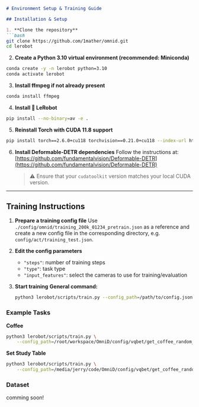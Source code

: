 ````markdown
# Environment Setup & Training Guide

## Installation & Setup

1. **Clone the repository**
```bash
git clone https://github.com/1mather/omnid.git
cd lerobot
````

2. **Create a Python 3.10 virtual environment (recommended: Miniconda)**

```bash
conda create -y -n lerobot python=3.10
conda activate lerobot
```

3. **Install ffmpeg if not already present**

```bash
conda install ffmpeg
```

4. **Install 🤗 LeRobot**

```bash
pip install --no-binary=av -e .
```

5. **Reinstall Torch with CUDA 11.8 support**

```bash
pip install torch==2.6.0+cu118 torchvision==0.21.0+cu118 --index-url https://download.pytorch.org/whl/cu118
```

6. **Install Deformable-DETR dependencies**
   Follow the instructions at: [https://github.com/fundamentalvision/Deformable-DETR](https://github.com/fundamentalvision/Deformable-DETR)

   > ⚠️ Ensure that your `cudatoolkit` version matches your local CUDA version.

---

## Training Instructions

1. **Prepare a training config file**
   Use `./config/omnid/training_200k_01234_pretrain.json` as a reference and create a new config file in the corresponding directory, e.g. `config/act/training_test.json`.

2. **Edit the config parameters**

   * `"steps"`: number of training steps
   * `"type"`: task type
   * `"input_features"`: select the cameras to use for training/evaluation

3. **Start training**
   **General command:**

   ```bash
   python3 lerobot/scripts/train.py --config_path=/path/to/config.json
   ```

### Example Tasks

**Coffee**

```bash
python3 lerobot/scripts/train.py \
    --config_path=/root/workspace/OmniD/config/vqbet/get_coffee_random_pos_100/training_200k_01234_pretrain.json
```

**Set Study Table**

```bash
python3 lerobot/scripts/train.py \
    --config_path=/media/jerry/code/OmniD/config/vqbet/get_coffee_random_pos_100/training_200k_01234_pretrain.json
```



### Dataset
 comming soon!



